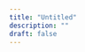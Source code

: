 ```yaml
---
title: "Untitled"
description: ""
draft: false
---
```


<article class="post-51 page type-page status-publish hentry" id="post-51">

<div>
</div>
</article>
